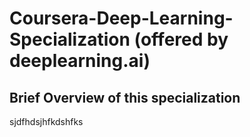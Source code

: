 # Coursera-Deep-Learning-Specialization (offered by deeplearning.ai)

## Brief Overview of this specialization 

sjdfhdsjhfkdshfks
